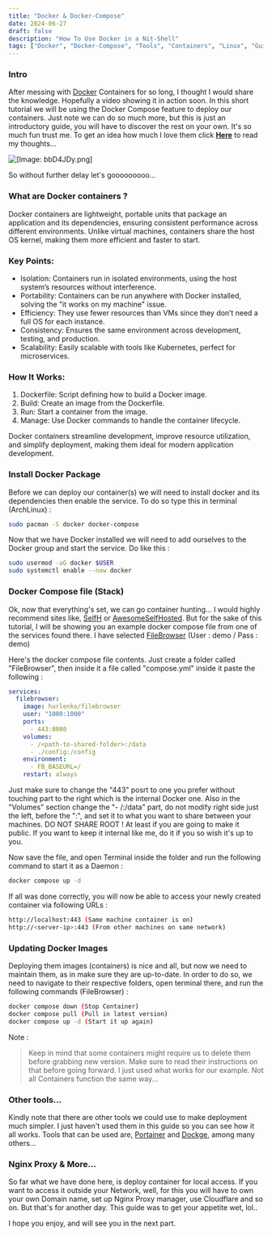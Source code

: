 ```yaml
---
title: "Docker & Docker-Compose"
date: 2024-06-27
draft: false
description: "How To Use Docker in a Nit-Shell"
tags: ["Docker", "Docker-Compose", "Tools", "Containers", "Linux", "Guide"]
---
```

### Intro

After messing with [Docker](https://www.docker.com) Containers for so long, I thought I would share the knowledge. Hopefully a video showing it in action soon. In this short tutorial we will be using the Docker Compose feature to deploy our containers. Just note we can do so much more, but this is just an introductory guide, you will have to discover the rest on your own. It's so much fun trust me. To get an idea how much I love them click [**Here**](https://blog.xerolinux.xyz/2024/06/docker-containers-a-love-story/) to read my thoughts...

![[Image: bbD4JDy.png]](https://i.imgur.com/bbD4JDy.png)

So without further delay let's gooooooooo...

### What are Docker containers ?

Docker containers are lightweight, portable units that package an application and its dependencies, ensuring consistent performance across different environments. Unlike virtual machines, containers share the host OS kernel, making them more efficient and faster to start.

### Key Points:

* Isolation: Containers run in isolated environments, using the host system’s resources without interference.
* Portability: Containers can be run anywhere with Docker installed, solving the "it works on my machine" issue.
* Efficiency: They use fewer resources than VMs since they don’t need a full OS for each instance.
* Consistency: Ensures the same environment across development, testing, and production.
* Scalability: Easily scalable with tools like Kubernetes, perfect for microservices.

### How It Works:

1. Dockerfile: Script defining how to build a Docker image.
2. Build: Create an image from the Dockerfile.
3. Run: Start a container from the image.
4. Manage: Use Docker commands to handle the container lifecycle.

Docker containers streamline development, improve resource utilization, and simplify deployment, making them ideal for modern application development.

### Install Docker Package

Before we can deploy our container(s) we will need to install docker and its dependencies then enable the service. To do so type this in terminal (ArchLinux) :

```Bash
sudo pacman -S docker docker-compose
```

Now that we have Docker installed we will need to add ourselves to the Docker group and start the service. Do like this :

```Bash
sudo usermod -aG docker $USER
sudo systemctl enable --now docker
```

### Docker Compose file (Stack)

Ok, now that everything's set, we can go container hunting... I would highly recommend sites like, [SelfH](https://selfh.st/apps/) or [AwesomeSelfHosted](https://awesome-selfhosted.net). But for the sake of this tutorial, I will be showing you an example docker compose file from one of the services found there. I have selected [FileBrowser](https://demo.filebrowser.org/) (User : demo / Pass : demo)

Here's the docker compose file contents. Just create a folder called "FileBrowser", then inside it a file called "compose.yml" inside it paste the following :

```Yaml
services:
  filebrowser:
    image: hurlenko/filebrowser
    user: "1000:1000"
    ports:
      - 443:8080
    volumes:
      - /<path-to-shared-folder>:/data
      - ./config:/config
    environment:
      - FB_BASEURL=/
    restart: always
```

Just make sure to change the "443" posrt to one you prefer without touching part to the right which is the internal Docker one. Also in the "Volumes" section change the "- /<path-to-shared-folder>:/data" part, do not modify right side just the left, before the ":", and set it to what you want to share between your machines. DO NOT SHARE ROOT ! At least if you are going to make it public. If you want to keep it internal like me, do it if you so wish it's up to you.

Now save the file, and open Terminal inside the folder and run the following command to start it as a Daemon :

```Bash
docker compose up -d
```

If all was done correctly, you will now be able to access your newly created container via following URLs :

```Bash
http://localhost:443 (Same machine container is on)
http://<server-ip>:443 (From other machines on same network)
```

### Updating Docker Images

Deploying them images (containers) is nice and all, but now we need to maintain them, as in make sure they are up-to-date. In order to do so, we need to navigate to their respective folders, open terminal there, and run the following commands (FileBrowser) :

```Bash
docker compose down (Stop Container)
docker compose pull (Pull in latest version)
docker compose up -d (Start it up again)
```

Note :

>Keep in mind that some containers might require us to delete them before grabbing new version. Make sure to read their instructions on that before going forward. I just used what works for our example. Not all Containers function the same way...

### Other tools...

Kindly note that there are other tools we could use to make deployment much simpler. I just haven't used them in this guide so you can see how it all works. Tools that can be used are, [Portainer](https://www.portainer.io) and [Dockge](https://dockge.kuma.pet), among many others...

### Nginx Proxy & More...

So far what we have done here, is deploy container for local access. If you want to access it outside your Network, well, for this you will have to own your own Domain name, set up Nginx Proxy manager, use Cloudflare and so on. But that's for another day. This guide was to get your appetite wet, lol..

I hope you enjoy, and will see you in the next part.
